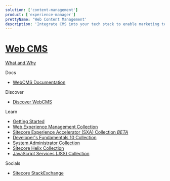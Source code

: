 ```yaml
---
solution: ['content-management']
product: ['experience-manager']
prettyName: 'Web Content Management'
description: 'Integrate CMS into your tech stack to enable marketing teams to own the digital solutions.'
---
```


# [Web CMS](https://www.sitecore.com/products/experience-manager)

[What and Why](https://www.sitecore.com/knowledge-center/digital-marketing-resources/what-is-a-cms)

Docs

 - [WebCMS Documentation](https://doc.sitecore.com/en/users/101/sitecore-experience-platform/experience-manager.html)

Discover

 - [Discover WebCMS]()

Learn

 - [Getting Started]()
 - [Web Experience Management Collection](https://sitecore.ent.learndot.com/course/updated-web-experience-management-collection)
 - [Sitecore Experience Accelerator (SXA) Collection *BETA*](https://sitecore.ent.learndot.com/course/sitecore-experience-accelerator-sxa-collection-sxa-beta)
 - [Developer's Fundamentals 10 Collection](https://sitecore.ent.learndot.com/course/developers-fundamentals-10-collection)
 - [System Administrator Collection](https://sitecore.ent.learndot.com/course/updated-system-administrator-collection)
 - [Sitecore Helix Collection](https://sitecore.ent.learndot.com/course/sitecore-helix-collection)
 - [JavaScript Services (JSS) Collection](https://sitecore.ent.learndot.com/course/java-script-services-jss-collection)
 
Socials

 - [Sitecore StackExchange](https://sitecore.stackexchange.com/)
